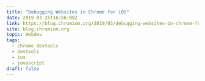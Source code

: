```yaml
---
title: "Debugging Websites in Chrome for iOS"
date: 2019-03-25T16:56:00Z
link: https://blog.chromium.org/2019/03/debugging-websites-in-chrome-for-ios.html?utm_medium=RSS&utm_source=news.12bit.vn
site: blog.chromium.org
topic: Webdev
tags:
  - chrome devtools
  - devtools
  - ios
  - javascript
draft: false
---
```

